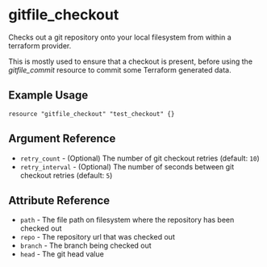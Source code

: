 # <resource name> gitfile_checkout


Checks out a git repository onto your local filesystem from within a terraform provider.

This is mostly used to ensure that a checkout is present, before using the _gitfile_commit_
resource to commit some Terraform generated data.

## Example Usage

```hcl
resource "gitfile_checkout" "test_checkout" {}
```

## Argument Reference

* `retry_count` - (Optional) The number of git checkout retries (default: `10`)
* `retry_interval` - (Optional) The number of seconds between git checkout retries (default: `5`)

## Attribute Reference

* `path` -  The file path on filesystem where the repository has been checked out
* `repo` - The repository url that was checked out
* `branch` - The branch being checked out
* `head` - The git head value
